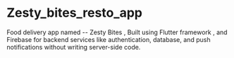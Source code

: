 # Zesty_bites_resto_app
Food delivery app named -- Zesty Bites , Built using Flutter framework , and Firebase for  backend services like authentication, database, and push notifications without writing server-side code.
